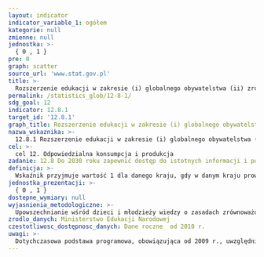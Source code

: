 ```yaml
---
layout: indicator
indicator_variable_1: ogółem
kategorie: null
zmienne: null
jednostka: >-
  { 0 , 1 }
pre: 0
graph: scatter
source_url: 'www.stat.gov.pl'
title: >-
  Rozszerzenie edukacji w zakresie (i) globalnego obywatelstwa (ii) zrównoważonego rozwoju (z uwzględnieniem zmian klimatycznych) ujętych w a) krajowych politykach edukacyjnych b) podstawach programowych c) kształceniu nauczycieli d) ocenianiu uczniów
permalink: /statistics_glob/12-8-1/
sdg_goal: 12
indicator: 12.8.1
target_id: '12.8.1'
graph_title: Rozszerzenie edukacji w zakresie (i) globalnego obywatelstwa (ii) zrównoważonego rozwoju (z uwzględnieniem zmian klimatycznych) ujętych w a) krajowych politykach edukacyjnych b) podstawach programowych c) kształceniu nauczycieli d) ocenianiu uczniów
nazwa_wskaznika: >-
  12.8.1 Rozszerzenie edukacji w zakresie (i) globalnego obywatelstwa (ii) zrównoważonego rozwoju (z uwzględnieniem zmian klimatycznych) ujętych w a) krajowych politykach edukacyjnych b) podstawach programowych c) kształceniu nauczycieli d) ocenianiu uczniów
cel: >-
  cel 12. Odpowiedzialna konsumpcja i produkcja
zadanie: 12.8 Do 2030 roku zapewnić dostęp do istotnych informacji i podnieść świadomość wszystkich ludzi na całym świecie w zakresie zrównoważonego rozwoju i stylu życia w zgodzie z naturą. 
definicja: >-
  Wskaźnik przyjmuje wartość 1 dla danego kraju, gdy w danym kraju prowadzona jest edukacja w zakresie zrównoważonego rozwoju, w szczególności: edukacja do odpowiedzialnej postawy obywatelskiej, edukacja o zrówoważonym rozwoju (z uwględnieniem edukacji o zmianach klimatycznych) oraz zagadnienia te są ujęte w krajowych politykach edukacyjnych, w podstawach programowych, w kształceniu nauczycieli, w ocenianiu uczniów.
jednostka_prezentacji: >-
  { 0 , 1 }
dostepne_wymiary: null
wyjasnienia_metodologiczne: >-
  Upowszechnianie wśród dzieci i młodzieży wiedzy o zasadach zrównoważonego rozwoju oraz kształtowanie postaw sprzyjających jego wdrażaniu w skali lokalnej, krajowej i globalnej jest zagwarantowane ustawowo (art. 1 pkt 11 Ustawy o systemie oświaty - Dz. U. z 2016 r. poz. 1943, z późn. zm.).Minister do spraw oświaty i wychowania określa podstawy programowe, które stanowią obowiązkowe zestawy celów i treści nauczania, w tym umiejętności, opisane w formie ogólnych i szczegółowych wymagań dotyczących wiedzy i umiejętności, które powinien posiadać uczeń po zakończeniu określonego etapu edukacyjnego oraz zadania wychowawcze szkoły.cele kształcenia i treści nauczania dotyczące zrównoważonego rozwoju są realizowane zgodnie z podstawą programową uregulowaną w rozporządzeniu Ministra Edukacji Narodowej z dnia 27 sierpnia 2012 r. w sprawie podstawy programowej wychowania przedszkolnego oraz kształcenia ogólnego w poszczególnych typach szkół (Dz. U. poz. 977, z 2014 r. poz. 803 oraz z 2016 r. poz. 895).Od roku szkolnego 2017/2018, w szkołach podstawowych oraz w szkołach branżowych I stopnia obowiązuje podstawa programowa uregulowana w rozporządzeniu Ministra Edukacji Narodowej z dnia 14 lutego 2017 r. w sprawie podstawy programowej wychowania przedszkolnego oraz podstawy programowej kształcenia ogólnego dla szkoły podstawowej, w tym dla uczniów z niepełnosprawnością intelektualną w stopniu umiarkowanym lub znacznym, kształcenia ogólnego dla branżowej szkoły I stopnia, kształcenia ogólnego dla szkoły specjalnej przysposabiającej do pracy oraz kształcenia ogólnego dla szkoły policealnej (Dz. U. poz. 356).
zrodlo_danych: Ministerstwo Edukacji Narodowej
czestotliwosc_dostępnosc_danych: Dane roczne  od 2010 r.
uwagi: >-
  Dotychczasowa podstawa programowa, obowiązująca od 2009 r., uwzględnia cele kształcenia oraz treści nauczania z zakresu zrównoważonego rozwoju.Kształtowanie kompetencji społecznych i obywatelskich uczniów, z naciskiem na rozwijanie odpowiedzialnej postawy obywatelskiej oraz edukacja ekologiczna, w tym realizacja zagadnień dotyczących zmian klimatu, są prowadzone w ramach zajęć: historia, wiedza o społeczeństwie, przyroda, biologia, chemia, etyka.W związku z reformą oświaty - począwszy od 2017 r. - zmieniono strukturę szkolnictwa, a w konsekwencji opracowywano nowe podstawy programowe. Nowa podstawa programowa dla 8-letniej szkoły podstawowej, która zacznie obowiązywać od roku szk. 2017/2018, wskazuje cele kształcenia i treści nauczania z zakresu edukacji społecznej i obywatelskiej oraz edukacji ekologicznej. W dokumencie zaznacza się wprowadzenie uczniów w świat wartości (np. współpraca, solidarność, budowanie relacji społecznych), wychowanie dzieci i młodzieży w duchu szacunku dla drugiego człowieka i środowiska przyrodniczego, w tym upowszechnienie wiedzy o zasadach zrównoważonego rozwoju. Przedmiotowe treści zostaną odpowiednio rozszerzone w podstawach programowych dla szkół ponadpodstawowych.
---
```

